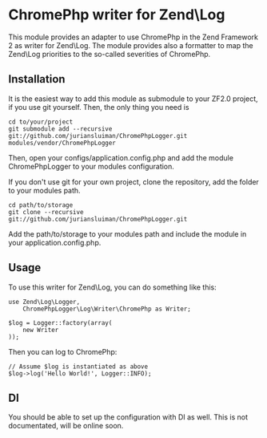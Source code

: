 ChromePhp writer for Zend\Log
===
This module provides an adapter to use ChromePhp in the Zend Framework 2 as
writer for Zend\Log. The module provides also a formatter to map the Zend\Log
priorities to the so-called severities of ChromePhp.

Installation
---
It is the easiest way to add this module as submodule to your ZF2.0 project, if
you use git yourself. Then, the only thing you need is

    cd to/your/project
    git submodule add --recursive git://github.com/juriansluiman/ChromePhpLogger.git modules/vendor/ChromePhpLogger

Then, open your configs/application.config.php and add the module ChromePhpLogger
to your modules configuration.

If you don't use git for your own project, clone the repository, add the folder
to your modules path.

    cd path/to/storage
    git clone --recursive git://github.com/juriansluiman/ChromePhpLogger.git

Add the path/to/storage to your modules path and include the module in your
application.config.php.

Usage
---
To use this writer for Zend\Log, you can do something like this:

    use Zend\Log\Logger,
        ChromePhpLogger\Log\Writer\ChromePhp as Writer;

    $log = Logger::factory(array(
        new Writer
    ));

Then you can log to ChromePhp:

    // Assume $log is instantiated as above
    $log->log('Hello World!', Logger::INFO);

DI
---
You should be able to set up the configuration with DI as well. This is not
documentated, will be online soon.